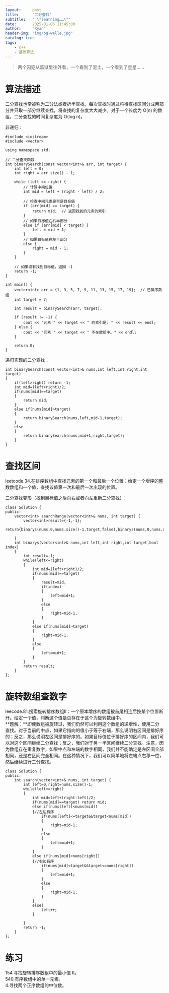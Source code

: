```yaml
---
layout:     post
title:      "二分查找"
subtitle:   " \"learning……\""
date:       2025-01-06 11:45:00
author:     "Ryan"
header-img: "img/bg-walle.jpg"
catalog: true
tags:
    - c++
    - 基础算法
---
```


> 两个囚犯从监狱里往外看，一个看到了泥土，一个看到了星星......

# 算法描述  
二分查找也常被称为二分法或者折半查找，每次查找时通过将待查找区间分成两部分并只取一部分继续查找，将查找的复杂度大大减少。对于一个长度为 O(n) 的数组，二分查找的时间复杂度为 O(log n)。

非递归：  
````
#include <iostream>
#include <vector>

using namespace std;

// 二分查找函数
int binarySearch(const vector<int>& arr, int target) {
    int left = 0;
    int right = arr.size() - 1;

    while (left <= right) {
        // 计算中间位置
        int mid = left + (right - left) / 2;

        // 检查中间元素是否是目标值
        if (arr[mid] == target) {
            return mid;  // 返回找到的元素的索引
        }
        // 如果目标值在右半部分
        else if (arr[mid] < target) {
            left = mid + 1;
        }
        // 如果目标值在左半部分
        else {
            right = mid - 1;
        }
    }

    // 如果没有找到目标值，返回 -1
    return -1;
}

int main() {
    vector<int> arr = {1, 3, 5, 7, 9, 11, 13, 15, 17, 19};  // 已排序数组
    int target = 7;

    int result = binarySearch(arr, target);

    if (result != -1) {
        cout << "元素 " << target << " 的索引是: " << result << endl;
    } else {
        cout << "元素 " << target << " 不在数组中。" << endl;
    }

    return 0;
}

````

递归实现的二分查找：  
````
int binarySearch(const vector<int>& nums,int left,int right,int target)
{
    if(left>right) return -1;
    int mid=(left+right)/2;
    if(nums[mid]==target)
    {
        return mid;
    }
    else if(nums[mid]>target)
    {
        return binarySearch(nums,left,mid-1,target);
    }
    else
    {
        return binarySearch(nums,mid+1,right,target);
    }
}
````



# 查找区间  
leetcode.34.在排序数组中查找元素的第一个和最后一个位置：给定一个增序的整数数组和一个值，查找该值第一次和最后一次出现的位置。  

二分查找变形（找到目标值之后向右或者向左重新二分查找）：  
````
class Solution {
public:
    vector<int> searchRange(vector<int>& nums, int target) {
        vector<int>result={-1,-1};
        return{binarys(nums,0,nums.size()-1,target,false),binarys(nums,0,nums.size()-1,target,true)};

    }
    int binarys(vector<int>& nums,int left,int right,int target,bool index)
    {
        int result=-1;
        while(left<=right)
        {
            int mid=(left+right)/2;
            if(nums[mid]==target)
            {
                result=mid;
                if(index)
                {
                    left=mid+1;
                }
                else
                {
                    right=mid-1;
                }
            }
            else if(nums[mid]>target)
            {
                right=mid-1;
            }
            else
            {
                left=mid+1;
            }
        }
        return result;
    }
};
````

# 旋转数组查数字  
leecode.81.搜索旋转排序数组II：一个原本增序的数组被首尾相连后按某个位置断开。给定一个值，判断这个值是否存在于这个为旋转数组中。  
**题解：**即使数组被旋转过，我们仍然可以利用这个数组的递增性，使用二分查找。对于当前的中点，如果它指向的值小于等于右端，那么说明右区间是排好序的；反之，那么说明左区间是排好序的。如果目标值位于排好序的区间内，我们可以对这个区间继续二分查找；反之，我们对于另一半区间继续二分查找。注意，因为数组存在重复数字，如果中点和左端的数字相同，我们并不能确定是左区间全部相同，还是右区间完全相同。在这种情况下，我们可以简单地将左端点右移一位，然后继续进行二分查找。  

````
class Solution {
public:
    int search(vector<int>& nums, int target) {
        int left=0,right=nums.size()-1;
        while(left<=right)
        {
            int mid=left+(right-left)/2;
            if(nums[mid]==target) return mid;
            else if(nums[left]<nums[mid])
            {//左边有序
                if(nums[left]<=target&&target<nums[mid])
                {
                    right=mid-1;
                }
                else
                {
                    left=mid+1;
                }
            }
            else if(nums[mid]<nums[right])
            {//右边有序
                if(nums[mid]<target&&target<=nums[right])
                {
                    left=mid+1;
                }
                else
                {
                    right=mid-1;
                }
            }
            else{
                left++;
            }

        }
        return -1;
    }
};
````

# 练习  
154.寻找旋转排序数组中的最小值 II。  
540.有序数组中的单一元素。  
4.寻找两个正序数组的中位数。  



























